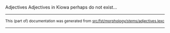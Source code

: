 Adjectives
Adjectives in Kiowa perhaps do not exist...

* * *

<small>This (part of) documentation was generated from [src/fst/morphology/stems/adjectives.lexc](https://github.com/giellalt/lang-kio/blob/main/src/fst/morphology/stems/adjectives.lexc)</small>

---

